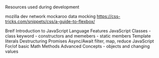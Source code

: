 Resources used during development

mozilla dev network
mockaroo data mocking
https://css-tricks.com/snippets/css/a-guide-to-flexbox/

Breif Introduction to JavaScript Language Features
  JavaScript Classes
    - class keyword
    - constructors and memebers
    - static members
  Template literals
  Destructuring
  Promises
  Async/Await
  filter, map, reduce
  JavaScript For/of
  basic Math Methods
  Advanced Concepts
    - objects and changing values
    